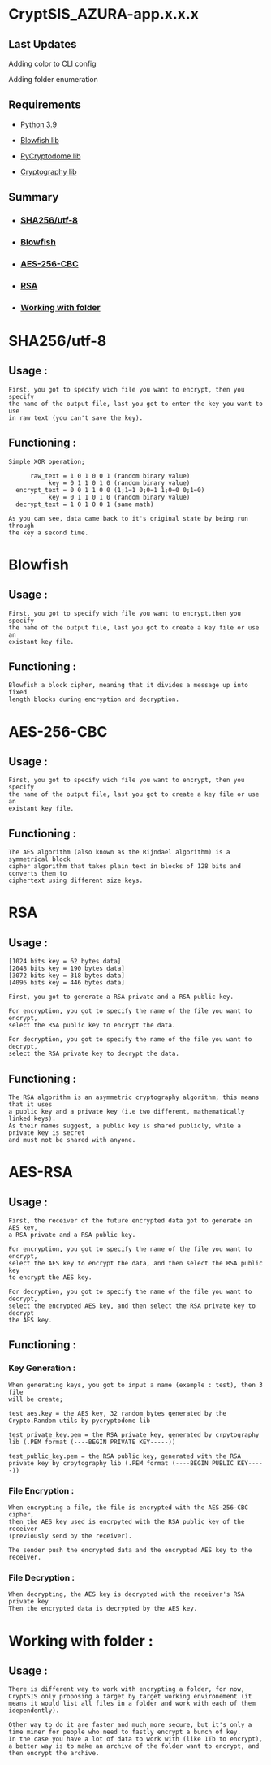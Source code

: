 # CryptSIS_AZURA-app.x.x.x

## Last Updates

Adding color to CLI config

Adding folder enumeration

## Requirements

  - [Python 3.9](https://www.python.org/downloads/)
  
  - [Blowfish lib](https://pypi.org/project/blowfish/)
  
  - [PyCryptodome lib](https://pypi.org/project/pycryptodome/)
  
  - [Cryptography lib](https://pypi.org/project/cryptography/)

## Summary

- ### [SHA256/utf-8](https://github.com/Retr0Kr0dy/CryptSIS/tree/main/AZURA_Version#sha256utf-8-1)
  
- ### [Blowfish](https://github.com/Retr0Kr0dy/CryptSIS/blob/main/AZURA_Version/README.md#blowfish-1)
  
- ### [AES-256-CBC](https://github.com/Retr0Kr0dy/CryptSIS/blob/main/AZURA_Version/README.md#aes-256-cbc-1)
  
- ### [RSA](https://github.com/Retr0Kr0dy/CryptSIS/blob/main/AZURA_Version/README.md#rsa-1)

- ### [Working with folder](https://github.com/Retr0Kr0dy/CryptSIS/blob/main/AZURA_Version/README.md#rsa-1)

# SHA256/utf-8

## Usage :

```
First, you got to specify wich file you want to encrypt, then you specify 
the name of the output file, last you got to enter the key you want to use 
in raw text (you can't save the key).
```

## Functioning :

```
Simple XOR operation;

      raw_text = 1 0 1 0 0 1 (random binary value)    
           key = 0 1 1 0 1 0 (random binary value)    
  encrypt_text = 0 0 1 1 0 0 (1;1=1 0;0=1 1;0=0 0;1=0)
           key = 0 1 1 0 1 0 (random binary value)    
  decrypt_text = 1 0 1 0 0 1 (same math)              
                                                       
As you can see, data came back to it's original state by being run through 
the key a second time.     
```

# Blowfish

## Usage :

```
First, you got to specify wich file you want to encrypt,then you specify 
the name of the output file, last you got to create a key file or use an 
existant key file.  
```

## Functioning :

```
Blowfish a block cipher, meaning that it divides a message up into fixed 
length blocks during encryption and decryption. 
```

# AES-256-CBC

## Usage :

```
First, you got to specify wich file you want to encrypt, then you specify 
the name of the output file, last you got to create a key file or use an 
existant key file.    
```

## Functioning :

```
The AES algorithm (also known as the Rijndael algorithm) is a symmetrical block 
cipher algorithm that takes plain text in blocks of 128 bits and converts them to 
ciphertext using different size keys.
```

# RSA

## Usage :

```
[1024 bits key = 62 bytes data]
[2048 bits key = 190 bytes data]
[3072 bits key = 318 bytes data]
[4096 bits key = 446 bytes data]

First, you got to generate a RSA private and a RSA public key.

For encryption, you got to specify the name of the file you want to encrypt, 
select the RSA public key to encrypt the data.

For decryption, you got to specify the name of the file you want to decrypt, 
select the RSA private key to decrypt the data.
```

## Functioning :

```
The RSA algorithm is an asymmetric cryptography algorithm; this means that it uses 
a public key and a private key (i.e two different, mathematically linked keys). 
As their names suggest, a public key is shared publicly, while a private key is secret 
and must not be shared with anyone.
```

# AES-RSA

## Usage :

```
First, the receiver of the future encrypted data got to generate an AES key, 
a RSA private and a RSA public key.

For encryption, you got to specify the name of the file you want to encrypt, 
select the AES key to encrypt the data, and then select the RSA public key 
to encrypt the AES key.

For decryption, you got to specify the name of the file you want to decrypt, 
select the encrypted AES key, and then select the RSA private key to decrypt 
the AES key.
```

## Functioning :

 ### Key Generation :
  
```
When generating keys, you got to input a name (exemple : test), then 3 file
will be create;

test_aes.key = the AES key, 32 random bytes generated by the Crypto.Random utils by pycryptodome lib

test_private_key.pem = the RSA private key, generated by crpytography lib (.PEM format (----BEGIN PRIVATE KEY-----))

test_public_key.pem = the RSA public key, generated with the RSA private key by crpytography lib (.PEM format (----BEGIN PUBLIC KEY-----))
```

### File Encryption :
  
```
When encrypting a file, the file is encrypted with the AES-256-CBC cipher, 
then the AES key used is encrpyted with the RSA public key of the receiver
(previously send by the receiver).

The sender push the encrypted data and the encrypted AES key to the receiver.
```

   ### File Decryption :
  
```
When decrypting, the AES key is decrypted with the receiver's RSA private key
Then the encrypted data is decrypted by the AES key.
```

# Working with folder :

## Usage :

```
There is different way to work with encrypting a folder, for now, CryptSIS only proposing a target by target working environement (it means it would list all files in a folder and work with each of them idependently).

Other way to do it are faster and much more secure, but it's only a time miner for people who need to fastly encrypt a bunch of key.
In the case you have a lot of data to work with (like 1Tb to encrypt), a better way is to make an archive of the folder want to encrypt, and then encrypt the archive.
```
